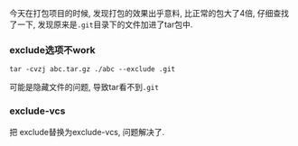 今天在打包项目的时候, 发现打包的效果出乎意料, 比正常的包大了4倍, 仔细查找了一下, 发现原来是`.git`目录下的文件加进了tar包中.

### exclude选项不work
```
tar -cvzj abc.tar.gz ./abc --exclude .git

```

可能是隐藏文件的问题, 导致tar看不到`.git`

### exclude-vcs

把 exclude替换为exclude-vcs, 问题解决了.
